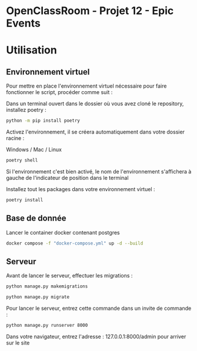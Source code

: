 # OpenClassRoom - Projet 12 - Epic Events

# Utilisation

## Environnement virtuel

Pour mettre en place l'environnement virtuel nécessaire pour faire fonctionner le script, procéder comme suit :

Dans un terminal ouvert dans le dossier où vous avez cloné le repository, installez poetry :

```bash
python -m pip install poetry
```

Activez l'environnement, il se créera automatiquement dans votre dossier racine :

Windows / Mac / Linux

```bash
poetry shell
```

Si l'environnement c'est bien activé, le nom de l'environnement s'affichera à gauche de l'indicateur de position
dans le terminal

Installez tout les packages dans votre environnement virtuel :

```bash
poetry install
```

## Base de donnée

Lancer le container docker contenant postgres

```bash
docker compose -f "docker-compose.yml" up -d --build
```

## Serveur

Avant de lancer le serveur, effectuer les migrations :

```bash
python manage.py makemigrations
```

```bash
python manage.py migrate
```

Pour lancer le serveur, entrez cette commande dans un invite de commande :

```bash
python manage.py runserver 8000
```

Dans votre navigateur, entrez l'adresse : 127.0.0.1:8000/admin pour arriver sur le site
